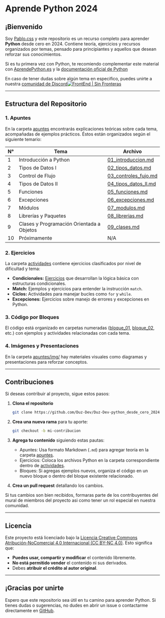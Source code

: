 # Aprende Python 2024

## ¡Bienvenido

Soy [Pablo.css](https://github.com/Duz-Dev) y este repositorio es un recurso completo para aprender **Python** desde cero en 2024. Contiene teoría, ejercicios y recursos organizados por temas, pensado para principiantes y aquellos que desean reforzar sus conocimientos.

Si es tu primera vez con Python, te recomiendo complementar este material con [AprendePython.es](https://aprendepython.es/) y la [documentación oficial de Python](https://docs.python.org/es/3/)

En caso de tener dudas sobre algún tema en especifico, puedes unirte a nuestra [comunidad de Discord![FrontEnd | Sin Fronteras](https://i.postimg.cc/rFDbkv1m/image.png)](https://discord.gg/Rfzr3pMkr2)

---

## Estructura del Repositorio

### 1. **Apuntes**

En la carpeta [apuntes](./apuntes/) encontrarás explicaciones teóricas sobre cada tema, acompañadas de ejemplos prácticos. Éstos están organizados según el siguiente temario:

| N°  | Tema                          | Archivo                              |
|------|-------------------------------|--------------------------------------|
| 1    | Introducción a Python         | [01_introduccion.md](./apuntes/01_introduccion.md) |
| 2    | Tipos de Datos I              | [02_tipos_datos.md](./apuntes/02_tipos_datos.md)   |
| 3    | Control de Flujo             | [03_controles_fujo.md](./apuntes/03_controles_fujo.md) |
| 4    | Tipos de Datos II             | [04_tipos_datos_ll.md](./apuntes/04_tipos_datos_ll.md) |
| 5    | Funciones                     | [05_funciones.md](./apuntes/05_funciones.md)       |
| 6    | Excepciones                   | [06_excepciones.md](./apuntes/06_excepciones.md)   |
| 7    | Módulos                      | [07_modulos.md](./apuntes/07_modulos.md)           |
| 8    | Librerías y Paquetes          | [08_librerias.md](./apuntes/08_librerias.md)       |
| 9    | Clases y Programación Orientada a Objetos | [09_clases.md](./apuntes/09_clases.md) |
| 10   | Próximamente                  | N/A                                  |

### 2. **Ejercicios**

La carpeta [actividades](./actividades/) contiene ejercicios clasificados por nivel de dificultad y tema:

- **Condicionales:** [Ejercicios](./actividades/1_condicionales/nota.md) que desarrollan la lógica básica con estructuras condicionales.
- **Match:** Ejemplos y ejercicios para entender la instrucción `match`.
- **Ciclos:** Actividades para manejar bucles como `for` y `while`.
- **Excepciones:** Ejercicios sobre manejo de errores y excepciones en Python.

### 3. **Código por Bloques**

El código está organizado en carpetas numeradas ([bloque_01](./bloque_01/), [bloque_02](./bloque_02/), etc.) con ejemplos y actividades relacionadas con cada tema.

### 4. **Imágenes y Presentaciones**

En la carpeta [apuntes/img/](./apuntes/img/) hay materiales visuales como diagramas y presentaciones para reforzar conceptos.

---

## Contribuciones

Si deseas contribuir al proyecto, sigue estos pasos:

1. **Clona el repositorio**

   ```bash
   git clone https://github.com/Duz-Dev/Duz-Dev-python_desde_cero_2024.git
   ```

2. **Crea una nueva rama** para tu aporte:

   ```bash
   git checkout -b mi-contribucion
   ```

3. **Agrega tu contenido** siguiendo estas pautas:
   - Apuntes: Usa formato Markdown (`.md`) para agregar teoría en la carpeta [apuntes](./apuntes/).
   - Ejercicios: Coloca los archivos Python en la carpeta correspondiente dentro de [actividades](./actividades/).
   - Bloques: Si agregas ejemplos nuevos, organiza el código en un nuevo bloque o dentro del bloque existente relacionado.
4. **Crea un pull request** detallando los cambios.

Si tus cambios son bien recibidos, formaras parte de los contribuyentes del mural de miembros del proyecto asi como tener un rol especial en nuestra comunidad.

---

## Licencia

Este proyecto está licenciado bajo la [Licencia Creative Commons Atribución-NoComercial 4.0 Internacional (CC BY-NC 4.0)](https://creativecommons.org/licenses/by-nc/4.0/). Esto significa que:

- **Puedes usar, compartir y modificar** el contenido libremente.
- **No está permitido vender** el contenido ni sus derivados.
- Debes **atribuir el crédito al autor original**.

---

## ¡Gracias por unirte

Espero que este repositorio sea útil en tu camino para aprender Python. Si tienes dudas o sugerencias, no dudes en abrir un issue o contactarme directamente en [GitHub](https://github.com/Duz-Dev).

